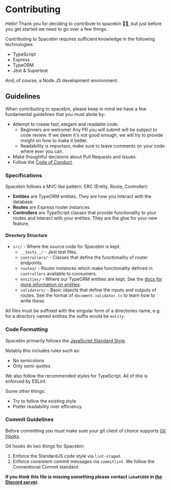 # Contributing

Hello! Thank you for deciding to contribute to spacebin 🚀🌌, but just before you get started we need to go over a few things.

Contributing to Spacebin requires sufficient knowledge in the following technologies:

- TypeScript
- Express
- TypeORM
- Jest & Supertest

And, of course, a Node.JS development environment.

## Guidelines

When contributing to spacebin, please keep in mind we have a few fundamental guidelines that you must abide by:

- Attempt to create fast, elegant and readable code.
  - Beginners are welcome! Any PR you will submit will be subject to code review. If we deem it's not good enough, we will try to provide insight on how to make it better.
  - Readability is important, make sure to leave comments on your code where ever you can.
- Make thoughtful decisions about Pull Requests and Issues.
- Follow the [Code of Conduct](CODE_OF_CONDUCT.md).

### Specifications

Spacebin follows a MVC like pattern, ERC (Entity, Route, Controller):

- **Entities** are TypeORM entities. They are how you interact with the database.
- **Routes** are Express router instances.
- **Controllers** are TypeScript classes that provide functionality to your routes and interact with your entities. They are the glue for your new feature.

#### Directory Structure

- `src/` - Where the source code for Spacebin is kept.
  - `__tests__/` - Jest test files.
  - `controllers/` - Classes that define the functionality of router endpoints.
  - `routes/` - Router instances which make functionality defined in `controllers` available to consumers.
  - `entities/` - Where our TypeORM entities are kept. See the [docs for more information on entities](https://typeorm.io/#/entities).
  - `validators/` - Basic objects that define the inputs and outputs of routes. See the format of `document.validator.ts` to learn how to write these.

All files must be suffixed with the singular form of a directories name, e.g. for a directory named entities the suffix would be `entity`.

### Code Formatting

Spacebin primarily follows the [JavaScript Standard Style](https://standardjs.com/).

Notably this includes rules such as:

- No semicolons
- Only semi-quotes

We also follow the recommended styles for TypeScript. All of this is enforced by ESLint.

Some other things:

- Try to follow the existing style
- Prefer readability over efficiency.

### Commit Guidelines

Before committing you must make sure your git client of choice supports [Git Hooks](https://git-scm.com/book/en/v2/Customizing-Git-Git-Hooks).

Git hooks do two things for Spacebin:

1. Enforce the StandardJS code style via `lint-staged`.
2. Enforce consistent commit messages via `commitlint`. We follow the Conventional Commit standard.

**If you think this file is missing something please contact `Luke#1000` in [the Discord server](https://discord.gg/zsxwgYc).**
